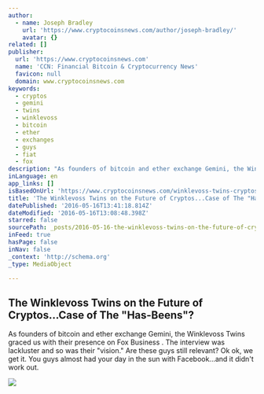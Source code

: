 ```yaml
---
author:
  - name: Joseph Bradley
    url: 'https://www.cryptocoinsnews.com/author/joseph-bradley/'
    avatar: {}
related: []
publisher:
  url: 'https://www.cryptocoinsnews.com'
  name: 'CCN: Financial Bitcoin & Cryptocurrency News'
  favicon: null
  domain: www.cryptocoinsnews.com
keywords:
  - cryptos
  - gemini
  - twins
  - winklevoss
  - bitcoin
  - ether
  - exchanges
  - guys
  - fiat
  - fox
description: "As founders of bitcoin and ether exchange Gemini, the Winklevoss Twins graced us with their presence on Fox Business . The interview was lackluster and so was their \"vision.\" Are these guys still relevant? Ok ok, we get it. You guys almost had your day in the sun with Facebook...and it didn't work out."
inLanguage: en
app_links: []
isBasedOnUrl: 'https://www.cryptocoinsnews.com/winklevoss-twins-cryptosphere-has-beens/'
title: 'The Winklevoss Twins on the Future of Cryptos...Case of The "Has-Beens"?'
datePublished: '2016-05-16T13:41:18.814Z'
dateModified: '2016-05-16T13:08:48.398Z'
starred: false
sourcePath: _posts/2016-05-16-the-winklevoss-twins-on-the-future-of-cryptoscase-of-the.md
inFeed: true
hasPage: false
inNav: false
_context: 'http://schema.org'
_type: MediaObject

---
```

<article style=""><h1>The Winklevoss Twins on the Future of Cryptos...Case of The "Has-Beens"?</h1><p>As founders of bitcoin and ether exchange Gemini, the Winklevoss Twins graced us with their presence on Fox Business . The interview was lackluster and so was their "vision." Are these guys still relevant? Ok ok, we get it. You guys almost had your day in the sun with Facebook...and it didn't work out.</p><img src="https://www.cryptocoinsnews.com/wp-content/uploads/2015/11/Winklevoss-Twins.jpg" /></article>